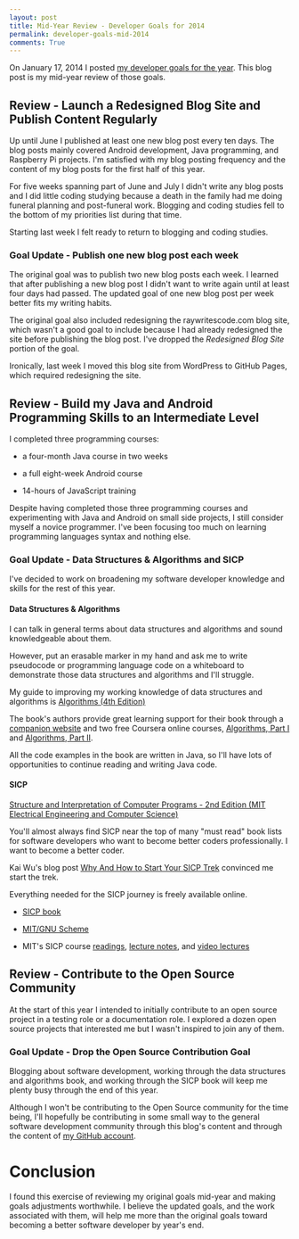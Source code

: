 ```yaml
---
layout: post
title: Mid-Year Review - Developer Goals for 2014 
permalink: developer-goals-mid-2014
comments: True
---
```


On January 17, 2014 I posted [my developer goals for the year](http://www.raywritescode.com/developer-goals-2014/). This blog post is my mid-year review of those goals.

## Review - Launch a Redesigned Blog Site and Publish Content Regularly

Up until June I published at least one new blog post every ten days. The blog posts mainly covered Android development, Java programming, and Raspberry Pi projects. I'm satisfied with my blog posting frequency and the content of my blog posts for the first half of this year.  

For five weeks spanning part of June and July I didn't write any blog posts and I did little coding studying because a death in the family had me doing funeral planning and post-funeral work. Blogging and coding studies fell to the bottom of my priorities list during that time.

Starting last week I felt ready to return to blogging and coding studies.  

### Goal Update - Publish one new blog post each week

The original goal was to publish two new blog posts each week. I learned that after publishing a new blog post I didn't want to write again until at least four days had passed. The updated goal of one new blog post per week better fits my writing habits.          

The original goal also included redesigning the raywritescode.com blog site, which wasn't a good goal to include because I had already redesigned the site before publishing the blog post. I've dropped the *Redesigned Blog Site* portion of the goal. 

Ironically, last week I moved this blog site from WordPress to GitHub Pages, which required redesigning the site.

## Review - Build my Java and Android Programming Skills to an Intermediate Level

I completed three programming courses:

* a four-month Java course in two weeks

* a full eight-week Android course 

* 14-hours of JavaScript training

Despite having completed those three programming courses and experimenting with Java and Android on small side projects, I still consider myself a novice programmer. I've been focusing too much on learning programming languages syntax and nothing else.   

### Goal Update - Data Structures & Algorithms and SICP

I've decided to work on broadening my software developer knowledge and skills for the rest of this year.

#### Data Structures & Algorithms

I can talk in general terms about data structures and algorithms and sound knowledgeable about them. 

However, put an erasable marker in my hand and ask me to write pseudocode or programming language code on a whiteboard to demonstrate those data structures and algorithms and I'll struggle.

My guide to improving my working knowledge of data structures and algorithms is <a href="http://www.amazon.com/gp/product/032157351X/ref=as_li_tl?ie=UTF8&camp=1789&creative=9325&creativeASIN=032157351X&linkCode=as2&tag=6767151-20&linkId=VDQQF76W62ZFHSPH">Algorithms (4th Edition)</a><img src="http://ir-na.amazon-adsystem.com/e/ir?t=6767151-20&l=as2&o=1&a=032157351X" width="1" height="1" border="0" alt="" style="border:none !important; margin:0px !important;" />

The book's authors provide great learning support for their book through a [companion website](http://algs4.cs.princeton.edu/home/) and two free Coursera online courses, [Algorithms, Part I](https://www.coursera.org/course/algs4partI) and [Algorithms, Part II](https://www.coursera.org/course/algs4partII).

All the code examples in the book are written in Java, so I'll have lots of opportunities to continue reading and writing Java code.

#### SICP

<a href="http://www.amazon.com/gp/product/0262510871/ref=as_li_tl?ie=UTF8&camp=1789&creative=9325&creativeASIN=0262510871&linkCode=as2&tag=6767151-20&linkId=6XFQUNUUB4QQRVTL">Structure and Interpretation of Computer Programs - 2nd Edition (MIT Electrical Engineering and Computer Science)</a><img src="http://ir-na.amazon-adsystem.com/e/ir?t=6767151-20&l=as2&o=1&a=0262510871" width="1" height="1" border="0" alt="" style="border:none !important; margin:0px !important;" />

You'll almost always find SICP near the top of many "must read" book lists for software developers who want to become better coders professionally. I want to become a better coder. 

Kai Wu's blog post [Why And How to Start Your SICP Trek](http://hackerretreat.com/why-how-start-sicp/) convinced me start the trek.  

Everything needed for the SICP journey is freely available online.

* [SICP book](http://mitpress.mit.edu/sicp/full-text/book/book.html)

* [MIT/GNU Scheme](http://www.gnu.org/software/mit-scheme/)

* MIT's SICP course [readings](http://ocw.mit.edu/courses/electrical-engineering-and-computer-science/6-001-structure-and-interpretation-of-computer-programs-spring-2005/readings/), [lecture notes](http://ocw.mit.edu/courses/electrical-engineering-and-computer-science/6-001-structure-and-interpretation-of-computer-programs-spring-2005/lecture-notes/), and [video lectures](http://ocw.mit.edu/courses/electrical-engineering-and-computer-science/6-001-structure-and-interpretation-of-computer-programs-spring-2005/video-lectures/)

## Review - Contribute to the Open Source Community

At the start of this year I intended to initially contribute to an open source project in a testing role or a documentation role. I explored a dozen open source projects that interested me but I wasn't inspired to join any of them.

### Goal Update - Drop the Open Source Contribution Goal

Blogging about software development, working through the data structures and algorithms book, and working through the SICP book will keep me plenty busy through the end of this year. 

Although I won't be contributing to the Open Source community for the time being, I'll hopefully be contributing in some small way to the general software development community through this blog's content and through the content of [my GitHub account](http://www.github.com/raywritescode). 

# Conclusion

I found this exercise of reviewing my original goals mid-year and making goals adjustments worthwhile. I believe the updated goals, and the work associated with them, will help me more than the original goals toward becoming a better software developer by year's end. 
